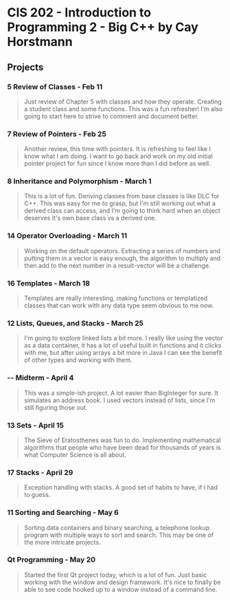 # CIS 202 - Introduction to Programming 2 - Big C++ by Cay Horstmann

## Projects

### 5 Review of Classes - Feb 11
>Just review of Chapter 5 with classes and how they operate. Creating a student class and some functions.
>This was a fun refresher! I'm also going to start here to strive to comment and document better.

### 7 Review of Pointers - Feb 25
>Another review, this time with pointers. It is refreshing to feel like I know what I am doing. I want to
>go back and work on my old initial pointer project for fun since I know more than I did before as well.

### 8 Inheritance and Polymorphism - March 1
>This is a lot of fun. Deriving classes from base classes is like DLC for C++.
>This was easy for me to grasp, but I'm still working out what a derived class can access, and I'm going to think hard when an object deserves it's own base class vs a derived one.

### 14 Operator Overloading - March 11
>Working on the default operators. Extracting a series of numbers and putting them in a vector is easy enough, the algorithm to multiply and then add to the next number
>in a result-vector will be a challenge.

### 16 Templates - March 18
>Templates are really interesting, making functions or templatized classes that can work with any data type seem obvious to me now.

### 12 Lists, Queues, and Stacks - March 25
>I'm going to explore linked lists a bit more. I really like using the vector as a data container, it has a lot of useful built
>in functions and it clicks with me, but after using arrays a bit more in Java I can see the benefit of other types and working with them.

### -- Midterm - April 4
>This was a simple-ish project. A lot easier than BigInteger for sure. It simulates an address book. I used vectors
>instead of lists, since I'm still figuring those out.

### 13 Sets - April 15
>The Sieve of Eratosthenes was fun to do. Implementing mathematical algorithms that people who have been
>dead for thousands of years is what Computer Science is all about.

### 17 Stacks - April 29
>Exception handling with stacks. A good set of habits to have, if I had to guess.

### 11 Sorting and Searching - May 6
>Sorting data containers and binary searching, a telephone lookup program with multiple ways to sort and search.
>This may be one of the more intricate projects.

### Qt Programming - May 20
>Started the first Qt project today, which is a lot of fun. Just basic working with the window and design framework.
>It's nice to finally be able to see code hooked up to a window instead of a command line.
